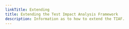 ```yaml
---
linkTitle: Extending
title: Extending the Test Impact Analysis Framework
description: Information as to how to extend the TIAF.
---
```

